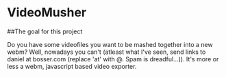 VideoMusher
==========

##The goal for this project

Do you have some videofiles you want to be mashed together into a new webm? Well, nowadays you can't (atleast what I've seen, send links to daniel at bosser.com (replace 'at' with @. Spam is dreadful...)). It's more or less a webm, javascript based video exporter. 
